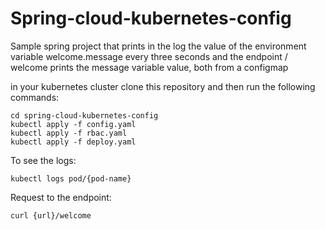 # Spring-cloud-kubernetes-config

Sample spring project that prints in the log the value of the environment variable welcome.message every three seconds and the endpoint / welcome prints the message variable value, both from a configmap


in your kubernetes cluster clone this repository and then run the following commands:
    
    cd spring-cloud-kubernetes-config
    kubectl apply -f config.yaml
    kubectl apply -f rbac.yaml
    kubectl apply -f deploy.yaml
    
To see the logs:
    
    kubectl logs pod/{pod-name}
    
Request to the endpoint:

    curl {url}/welcome
    